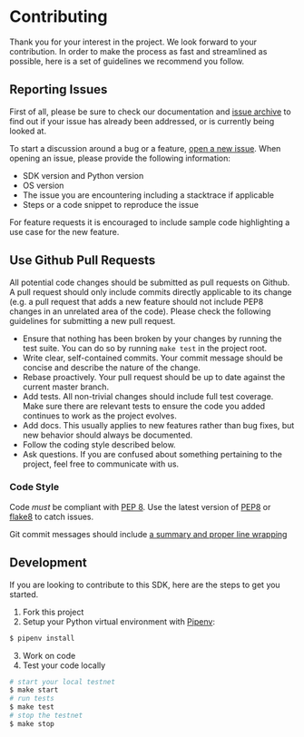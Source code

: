 # Contributing

Thank you for your interest in the project. We look forward to your contribution. In order to make the process as fast 
and streamlined as possible, here is a set of guidelines we recommend you follow.

## Reporting Issues
First of all, please be sure to check our documentation and [issue archive](https://github.com/kinecosystem/kin-core-python/issues) 
to find out if your issue has already been addressed, or is currently being looked at.

To start a discussion around a bug or a feature, [open a new issue](https://github.com/kinecosystem/kin-core-python/issues/new). 
When opening an issue, please provide the following information:

- SDK version and Python version
- OS version
- The issue you are encountering including a stacktrace if applicable
- Steps or a code snippet to reproduce the issue

For feature requests it is encouraged to include sample code highlighting a use case for the new feature.

## Use Github Pull Requests

All potential code changes should be submitted as pull requests on Github. A pull request should only include 
commits directly applicable to its change (e.g. a pull request that adds a new feature should not include PEP8 changes in
an unrelated area of the code). Please check the following guidelines for submitting a new pull request.

- Ensure that nothing has been broken by your changes by running the test suite. You can do so by running 
`make test` in the project root. 
- Write clear, self-contained commits. Your commit message should be concise and describe the nature of the change.
- Rebase proactively. Your pull request should be up to date against the current master branch.
- Add tests. All non-trivial changes should include full test coverage. Make sure there are relevant tests to 
ensure the code you added continues to work as the project evolves.
- Add docs. This usually applies to new features rather than bug fixes, but new behavior should always be documented.
- Follow the coding style described below.
- Ask questions. If you are confused about something pertaining to the project, feel free to communicate with us.

### Code Style

Code *must* be compliant with [PEP 8](https://www.python.org/dev/peps/pep-0008/). Use the latest version of 
[PEP8](https://pypi.python.org/pypi/pep8) or [flake8](https://pypi.python.org/pypi/flake8) to catch issues.

Git commit messages should include [a summary and proper line wrapping](http://tbaggery.com/2008/04/19/a-note-about-git-commit-messages.html)

## Development
If you are looking to contribute to this SDK, here are the steps to get you started.

1. Fork this project
2. Setup your Python virtual environment with [Pipenv](https://github.com/pypa/pipenv):
```bash
$ pipenv install
```
3. Work on code
4. Test your code locally
```bash
# start your local testnet
$ make start
# run tests
$ make test
# stop the testnet
$ make stop
```
